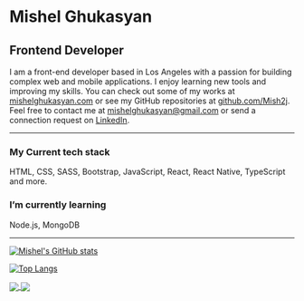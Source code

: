 # Mishel Ghukasyan
## Frontend Developer

I am a front-end developer based in Los Angeles with a passion for building complex web and mobile applications. I enjoy learning new tools and improving my skills. You can check out some of my works at [mishelghukasyan.com](https://www.mishelghukasyan.com) or see my GitHub repositories at [github.com/Mish2j](https://github.com/Mish2j?tab=repositories). Feel free to contact me at mishelghukasyan@gmail.com or send a connection request on [LinkedIn](https://www.linkedin.com/in/mishel-ghukasyan/). 

---

### My Current tech stack

HTML, CSS, SASS, Bootstrap, JavaScript, React, React Native, TypeScript and more.

### I’m currently learning

Node.js, MongoDB

---

[![Mishel's GitHub stats](https://github-readme-stats.vercel.app/api?username=Mish2j)](https://github.com/anuraghazra/github-readme-stats)

[![Top Langs](https://github-readme-stats.vercel.app/api/top-langs/?username=Mish2j&layout=compact)](https://github.com/anuraghazra/github-readme-stats)

<a href="https://github.com/anuraghazra/github-readme-stats">
  <img align="center" src="https://github-readme-stats.vercel.app/api/pin/?username=anuraghazra&repo=github-readme-stats" />
</a>
<a href="https://github.com/anuraghazra/convoychat">
  <img align="center" src="https://github-readme-stats.vercel.app/api/pin/?username=anuraghazra&repo=convoychat" />
</a>
